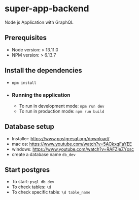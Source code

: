 # super-app-backend
Node js Application with GraphQL
## Prerequisites

- Node version: > 13.11.0
- NPM version: > 6.13.7


## Install the dependencies
  - `npm install`
- ### Running the application
  - To run in development mode: `npm run dev`
  - To run in production mode: `npm run build`

## Database setup
 - Installer: https://www.postgresql.org/download/
 - mac os: https://www.youtube.com/watch?v=5AOkxqFaYEE
 - windows: https://www.youtube.com/watch?v=RAFZleZYxsc
 - create a database name `db_dev`

## Start postgres

 - To start:  `psql db_dev`
 - To check tables: `\d`
 - To check specific table: `\d table_name`
